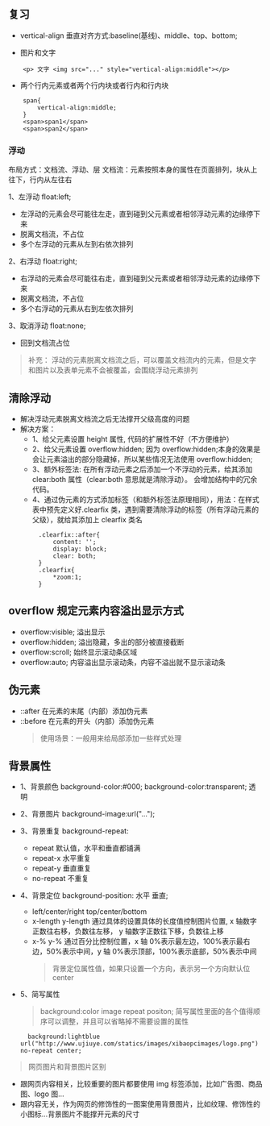 <!--
 * @Descripttion: your project
 * @version: 1.0
 * @Author: henrytam
 * @Date: 2020-03-13 16:47:44
 * @LastEditors: henrytam
 * @LastEditTime: 2021-07-21 20:30:07
-->

## 复习

- vertical-align 垂直对齐方式:baseline(基线)、middle、top、bottom;

- 图片和文字

```
    <p> 文字 <img src="..." style="vertical-align:middle"></p>
```

- 两个行内元素或者两个行内块或者行内和行内块

```
    span{
        vertical-align:middle;
    }
    <span>span1</span>
    <span>span2</span>
```

### 浮动

布局方式：文档流、浮动、层
文档流：元素按照本身的属性在页面排列，块从上往下，行内从左往右

1、左浮动 float:left;

- 左浮动的元素会尽可能往左走，直到碰到父元素或者相邻浮动元素的边缘停下来
- 脱离文档流，不占位
- 多个左浮动的元素从左到右依次排列

2、右浮动 float:right;

- 右浮动的元素会尽可能往右走，直到碰到父元素或者相邻浮动元素的边缘停下来
- 脱离文档流，不占位
- 多个右浮动的元素从右到左依次排列

3、取消浮动 float:none;

- 回到文档流占位

> 补充： 浮动的元素脱离文档流之后，可以覆盖文档流内的元素，但是文字和图片以及表单元素不会被覆盖，会围绕浮动元素排列

## 清除浮动

- 解决浮动元素脱离文档流之后无法撑开父级高度的问题
- 解决方案：
  - 1、给父元素设置 height 属性, 代码的扩展性不好（不方便维护）
  - 2、给父元素设置 overflow:hidden; 因为 overflow:hidden;本身的效果是会让元素溢出的部分隐藏掉，所以某些情况无法使用 overflow:hidden;
  - 3、额外标签法: 在所有浮动元素之后添加一个不浮动的元素，给其添加 clear:both 属性（clear:both 意思就是清除浮动）。 会增加结构中的冗余代码。
  - 4、通过伪元素的方式添加标签（和额外标签法原理相同），用法：在样式表中预先定义好.clearfix 类，遇到需要清除浮动的标签（所有浮动元素的父级），就给其添加上 clearfix 类名
  ```
       .clearfix::after{
           content: '';
           display: block;
           clear: both;
       }
       .clearfix{
           *zoom:1;
       }
  ```

## overflow 规定元素内容溢出显示方式

- overflow:visible; 溢出显示
- overflow:hidden; 溢出隐藏，多出的部分被直接截断
- overflow:scroll; 始终显示滚动条区域
- overflow:auto; 内容溢出显示滚动条，内容不溢出就不显示滚动条

## 伪元素

- ::after 在元素的末尾（内部）添加伪元素
- ::before 在元素的开头（内部）添加伪元素
  > 使用场景：一般用来给局部添加一些样式处理

## 背景属性

- 1、背景颜色
  background-color:#000;
  background-color:transparent; 透明

- 2、背景图片
  background-image:url("...");

- 3、背景重复
  background-repeat:
  - repeat 默认值，水平和垂直都铺满
  - repeat-x 水平重复
  - repeat-y 垂直重复
  - no-repeat 不重复
- 4、背景定位
  background-position: 水平 垂直;
  - left/center/right top/center/bottom
  - x-length y-length 通过具体的设置具体的长度值控制图片位置, x 轴数字 正数往右移，负数往左移， y 轴数字正数往下移，负数往上移
  - x-% y-% 通过百分比控制位置，x 轴 0%表示最左边，100%表示最右边，50%表示中间，y 轴 0%表示顶部，100%表示底部，50%表示中间
    > 背景定位属性值，如果只设置一个方向，表示另一个方向默认位 center
- 5、简写属性
  > background:color image repeat positon;
  > 简写属性里面的各个值得顺序可以调整，并且可以省略掉不需要设置的属性
  ```
    background:lightblue url("http://www.ujiuye.com/statics/images/xibaopcimages/logo.png") no-repeat center;
  ```

> 网页图片和背景图片区别

- 跟网页内容相关，比较重要的图片都要使用 img 标签添加，比如广告图、商品图、logo 图...
- 跟内容无关，作为网页的修饰性的一图案使用背景图片，比如纹理、修饰性的小图标...背景图片不能撑开元素的尺寸
